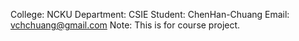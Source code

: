 College: NCKU
Department: CSIE
Student: ChenHan-Chuang
Email: vchchuang@gmail.com
Note: This is for course project.
